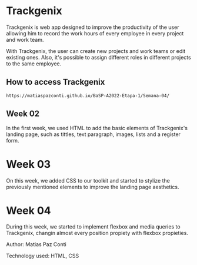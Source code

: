 # Trackgenix

Trackgenix is web app designed to improve the productivity of the user allowing him to
record the work hours of every employee in every project and work team.

With Trackgenix, the user can create new projects and work teams or edit existing ones.
Also, it's possible to assign different roles in different projects to the same employee.

## How to access Trackgenix
```
https://matiaspazconti.github.io/BaSP-A2022-Etapa-1/Semana-04/
```

## Week 02

In the first week, we used HTML to add the basic elements of Trackgenix's landing page, such as
tittles, text paragraph, images, lists and a register form.

# Week 03

On this week, we added CSS to our toolkit and started to stylize the previously mentioned elements
to improve the landing page aesthetics.

# Week 04

During this week, we started to implement flexbox and media queries to Trackgenix, changin almost every position propiety with flexbox propieties.

Author: Matias Paz Conti

Technology used: HTML, CSS